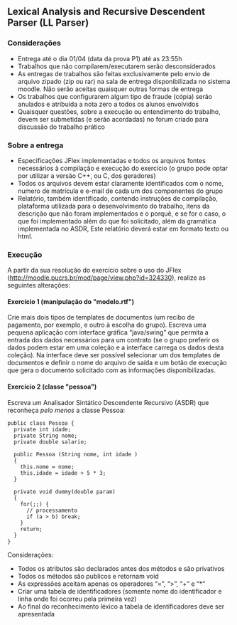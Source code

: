 ## Lexical Analysis and Recursive Descendent Parser (LL Parser)

### Considerações

* Entrega até o dia 01/04 (data da prova P1) até as 23:55h
* Trabalhos que não compilarem/executarem serão desconsiderados
* As entregas de trabalhos são feitas exclusivamente pelo envio de arquivo zipado (zip ou rar) na sala de entrega disponibilizada no sistema moodle. Não serão aceitas quaisquer outras formas de entrega
* Os trabalhos que configurarem algum tipo de fraude (cópia) serão anulados e atribuída a nota zero a todos os alunos envolvidos
* Quaisquer questões, sobre a execução ou entendimento do trabalho, devem ser submetidas (e serão acordadas) no forum criado para discussão do trabalho prático

### Sobre a entrega

* Especificações JFlex implementadas e todos os arquivos fontes necessários à compilação e execução do exercício (o grupo pode optar por utilizar a versão C++, ou C, dos geradores)
* Todos os arquivos devem estar claramente identificados com o nome, numero de matrícula e e-mail de cada um dos componentes do grupo
* Relatório, também identificado, contendo instruções de compilação, plataforma utilizada para o desenvolvimento do trabalho, itens da descrição que não foram implementados e o porquê, e se for o caso, o que foi implementado além do que foi solicitado, além da gramática implementada no ASDR, Este relatório deverá estar em formato texto ou html.

### Execução

A partir da sua resolução do exercício sobre o uso do JFlex (http://moodle.pucrs.br/mod/page/view.php?id=324330), realize as seguintes alterações:

#### Exercício 1 (manipulação do "modelo.rtf")

Crie mais dois tipos de templates de documentos (um recibo de pagamento, por exemplo, e outro à escolha do grupo). Escreva uma pequena aplicação com interface gráfica “java/swing” que permita a entrada dos dados necessários para um contrato (se o grupo preferir os dados podem estar em uma coleção e a interface carrega os dados desta coleção). Na interface deve ser possível selecionar um dos templates de documentos e definir o nome do arquivo de saída e um botão de execução que gera o documento solicitado com as informações disponibilizadas.

#### Exercício 2 (classe "pessoa")

Escreva um Analisador Sintático Descendente Recursivo (ASDR) que reconheça *pelo menos* a classe Pessoa:
  
    public class Pessoa {
      private int idade;
      private String nome;
      private double salario;
      
      public Pessoa (String nome, int idade )
      {
        this.nome = nome;
        this.idade = idade + 5 * 3;
      }
    
      private void dummy(double param)
      {
        for(;;) { 
          // processamento
          if (a > b) break;
        }
        return;
      }
    }

Considerações:

* Todos os atributos são declarados antes dos métodos e são privativos
* Todos os métodos são publicos e retornam void
* As expressões aceitam apenas os operadores “=”, “>”, “+” e “*”
* Criar uma tabela de identificadores (somente nome do identificador e linha onde foi ocorreu pela primeira vez)
* Ao final do reconhecimento léxico a tabela de identificadores deve ser apresentada
